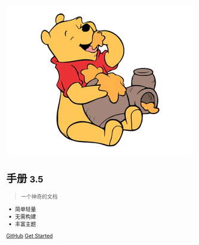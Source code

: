![logo](/delta/winnie.png)

# 手册 <small>3.5</small>

> 一个神奇的文档

- 简单轻量
- 无需构建
- 丰富主题

[GitHub](https://github.com/gaoming714/Manual)
[Get Started](#home)
